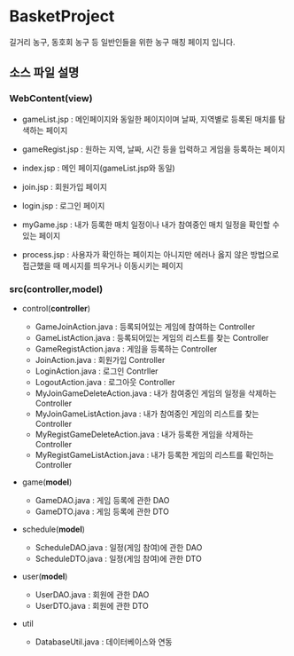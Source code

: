 # BasketProject
길거리 농구, 동호회 농구 등 일반인들을 위한 농구 매칭 페이지 입니다.



## 소스 파일 설명


### WebContent(**view**)


* gameList.jsp : 메인페이지와 동일한 페이지이며 날짜, 지역별로 등록된 매치를 탐색하는 페이지


* gameRegist.jsp : 원하는 지역, 날짜, 시간 등을 입력하고 게임을 등록하는 페이지


* index.jsp : 메인 페이지(gameList.jsp와 동일)


* join.jsp : 회원가입 페이지


* login.jsp : 로그인 페이지


* myGame.jsp : 내가 등록한 매치 일정이나 내가 참여중인 매치 일정을 확인할 수 있는 페이지


* process.jsp : 사용자가 확인하는 페이지는 아니지만 에러나 옳지 않은 방법으로 접근했을 때 메시지를 띄우거나 이동시키는 페이지


### src(**controller,model**)


* control(**controller**)
  * GameJoinAction.java : 등록되어있는 게임에 참여하는 Controller
  * GameListAction.java : 등록되어있는 게임의 리스트를 찾는 Controller
  * GameRegistAction.java : 게임을 등록하는 Controller
  * JoinAction.java : 회원가입 Controller
  * LoginAction.java : 로그인 Contrller
  * LogoutAction.java : 로그아웃 Controller
  * MyJoinGameDeleteAction.java : 내가 참여중인 게임의 일정을 삭제하는 Controller
  * MyJoinGameListAction.java : 내가 참여중인 게임의 리스트를 찾는 Controller
  * MyRegistGameDeleteAction.java : 내가 등록한 게임을 삭제하는 Controller
  * MyRegistGameListAction.java : 내가 등록한 게임의 리스트를 확인하는 Controller


* game(**model**)
  * GameDAO.java : 게임 등록에 관한 DAO
  * GameDTO.java : 게임 등록에 관한 DTO
  

* schedule(**model**)
  * ScheduleDAO.java : 일정(게임 참여)에 관한 DAO
  * ScheduleDTO.java : 일정(게임 참여)에 관한 DTO


* user(**model**)
  * UserDAO.java : 회원에 관한 DAO
  * UserDTO.java : 회원에 관한 DTO
  

* util
  * DatabaseUtil.java : 데이터베이스와 연동
